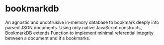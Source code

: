 # bookmarkdb
An agnostic and unobtrusive in-memory database to bookmark deeply into parsed JSON documents. Using only native JavaScript constructs, BookmarkDB extends Function to implement minimal referential integrity between a document and it's bookmarks.
